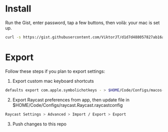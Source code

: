 # Install

Run the Gist, enter password, tap a few buttons, then voilà: your mac is set up.
```bash
curl -s https://gist.githubusercontent.com/ViktorJT/d1d7d488057827ab16af656ce828b166/raw/72138d53393d7e206fa53b096e4c0aa4e77c10d5/install.sh | bash
```


# Export

Follow these steps if you plan to export settings:

1. Export custom mac keyboard shortcuts
```bash
defaults export com.apple.symbolichotkeys - > $HOME/Code/Configs/macos-keyboard-shortcuts.xml
```

2. Export Raycast preferences from app, then update file in $HOME/Code/Configs/raycast.Raycast.raycastconfig
```bash
Raycast Settings > Advanced > Import / Export > Export
```

3. Push changes to this repo
